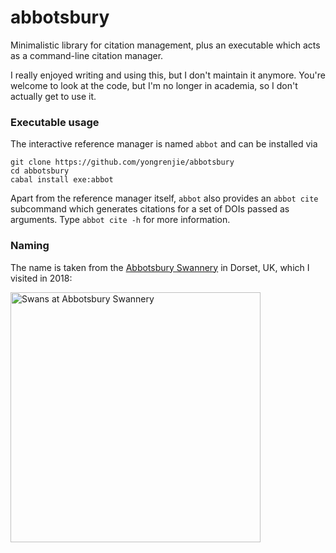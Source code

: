 # abbotsbury

Minimalistic library for citation management, plus an executable which acts as a command-line citation manager.

I really enjoyed writing and using this, but I don't maintain it anymore.
You're welcome to look at the code, but I'm no longer in academia, so I don't actually get to use it.


### Executable usage

The interactive reference manager is named `abbot` and can be installed via

```
git clone https://github.com/yongrenjie/abbotsbury
cd abbotsbury
cabal install exe:abbot
```

Apart from the reference manager itself, `abbot` also provides an `abbot cite` subcommand which generates citations for a set of DOIs passed as arguments.
Type `abbot cite -h` for more information.


### Naming

The name is taken from the [Abbotsbury Swannery](https://en.wikipedia.org/wiki/Abbotsbury_Swannery) in Dorset, UK, which I visited in 2018:

<img src="https://i.imgur.com/vFwSFY7.jpg" width="400" alt="Swans at Abbotsbury Swannery">
